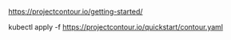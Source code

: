 https://projectcontour.io/getting-started/

kubectl apply -f https://projectcontour.io/quickstart/contour.yaml